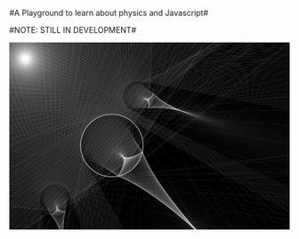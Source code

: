 #A Playground to learn about physics and Javascript#

#NOTE: STILL IN DEVELOPMENT#

![Sun Demo](https://github.com/jcharry/SciPlay/blob/master/img/sun.png)
